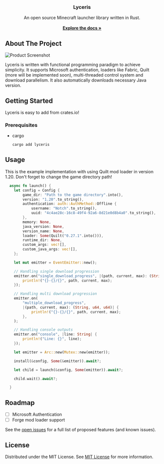 
<br/>
<div align="center">

<h3 align="center">Lyceris</h3>
<p align="center">
An open source Minecraft launcher library written in Rust.
<br/>
<br/>
<a href="https://github.com/ShaanCoding/ReadME-Generator/"><strong>Explore the docs »</strong></a>

  


</p>
</div>

## About The Project

![Product Screenshot](https://i.imgur.com/uQ13xHc.png)

Lyceris is written with functional programming paradigm to achieve simplicity. It supports Microsoft authentication, loaders like Fabric, Quilt (more will be implemented soon), multi-threaded control system and download parallelism. It also automatically downloads necessary Java version.
## Getting Started

Lyceris is easy to add from crates.io!
### Prerequisites



- cargo
  ```sh
  cargo add lyceris
  ```
## Usage

This is the example implementation with using Quilt mod loader in version 1.20.
Don't forget to change the game directory path!
```rust
  async fn launch() {
    let config = Config {
        game_dir: "Path to the game directory".into(),
        version: "1.20".to_string(),
        authentication: auth::AuthMethod::Offline {
            username: "Notch".to_string(),
            uuid: "4c4ae28c-16c8-49f4-92a6-8d21e0d8b4a0".to_string(),
        },
        memory: None,
        java_version: None,
        version_name: None,
        loader: Some(Quilt("0.27.1".into())),
        runtime_dir: None,
        custom_args: vec![],
        custom_java_args: vec![],
    };

    let mut emitter = EventEmitter::new();

    // Handling single download progression
    emitter.on("single_download_progress", |(path, current, max): (String, u64, u64)| {
        println!("{}-{}/{}", path, current, max);
    });

    // Handling multi download progression
    emitter.on(
        "multiple_download_progress",
        |(path, current, max): (String, u64, u64)| {
            println!("{}-{}/{}", path, current, max);
        },
    );

    // Handling console outputs
    emitter.on("console", |line: String| {
        println!("Line: {}", line);
    });

    let emitter = Arc::new(Mutex::new(emitter));

    install(&config, Some(&emitter)).await?;

    let child = launch(&config, Some(emitter)).await?;

    child.wait().await?;

  }
```
## Roadmap

- [ ] Microsoft Authentication
- [ ] Forge mod loader support

See the [open issues](https://github.com/cubidron/lyceris/issues) for a full list of proposed features (and known issues).
## License

Distributed under the MIT License. See [MIT License](https://opensource.org/licenses/MIT) for more information.

